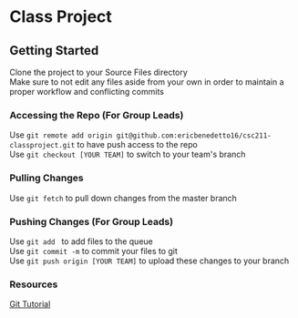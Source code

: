 # Class Project  
## Getting Started  
Clone the project to your Source Files directory  
Make sure to not edit any files aside from your own in order to maintain a proper workflow and conflicting commits  
  
### Accessing the Repo (For Group Leads)  
Use ```git remote add origin git@github.com:ericbenedetto16/csc211-classproject.git``` to have push access to the repo  
Use ```git checkout [YOUR TEAM]``` to switch to your team's branch  
  
### Pulling Changes  
Use ```git fetch``` to pull down changes from the master branch  
  
### Pushing Changes (For Group Leads)  
Use ```git add ``` to add files to the queue  
Use ```git commit -m``` to commit your files to git  
Use ```git push origin [YOUR TEAM]``` to upload these changes to your branch  
  
### Resources  
[Git Tutorial](https://git-scm.com/docs/gittutorial)  
